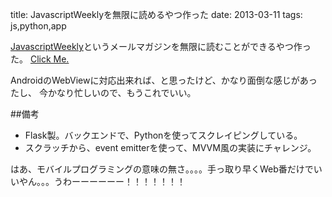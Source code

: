 title: JavascriptWeeklyを無限に読めるやつ作った
date: 2013-03-11
tags: js,python,app


<a href="http://javascriptweekly.com/">JavascriptWeekly</a>というメールマガジンを無限に読むことができるやつ作った。
<a href="http://whispering-ridge-5404.herokuapp.com/">Click Me.</a>

AndroidのWebViewに対応出来れば、と思ったけど、かなり面倒な感じがあったし、
今かなり忙しいので、もうこれでいい。




##備考
+ Flask製。バックエンドで、Pythonを使ってスクレイピングしている。
+ スクラッチから、event emitterを使って、MVVM風の実装にチャレンジ。


はあ、モバイルプログラミングの意味の無さ。。。。手っ取り早くWeb番だけでいいやん。。。うわーーーーーー！！！！！！！






